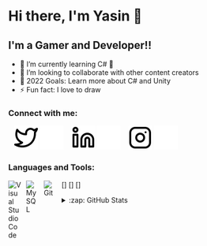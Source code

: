 # Hi there, I'm Yasin 👋 

## I'm a Gamer and Developer!!

- 🌱 I’m currently learning C# 🤣
- 👯 I’m looking to collaborate with other content creators
- 🥅 2022 Goals: Learn more about C# and Unity
- ⚡ Fun fact: I love to draw

### Connect with me:


&nbsp;&nbsp;
[![website](./img/twitter-light.svg)](https://twitter.com/marginalyas#gh-light-mode-only)
[![website](./img/twitter-dark.svg)](https://twitter.com/marginalyas#gh-dark-mode-only)
&nbsp;&nbsp;
[![website](./img/linkedin-light.svg)](https://www.linkedin.com/in/yasingul/)
[![website](./img/linkedin-dark.svg)](https://www.linkedin.com/in/yasingul/)
&nbsp;&nbsp;
[![website](./img/instagram-light.svg)](https://www.instagram.com/yasn.gl/)
[![website](./img/instagram-dark.svg)](https://www.instagram.com/yasn.gl/)

### Languages and Tools:

[<img align="left" alt="Visual Studio Code" width="26px" src="https://cdn.jsdelivr.net/gh/devicons/devicon/icons/vscode/vscode-original.svg" style="padding-right:10px;" />]
[<img align="left" alt="MySQL" width="26px" src="https://cdn.jsdelivr.net/gh/devicons/devicon/icons/mysql/mysql-original.svg" style="padding-right:10px;" />]
[<img align="left" alt="Git" width="26px" src="https://cdn.jsdelivr.net/gh/devicons/devicon/icons/git/git-original.svg" style="padding-right:10px;" />]

<details>
  <summary>:zap: GitHub Stats</summary>

  <img align="left" alt="yasingul's GitHub Stats" src="https://github-readme-stats.vercel.app/api?username=yasingul&show_icons=true&hide_border=false&title_color=ff652f&icon_color=FFE400&bg_color=09131B&text_color=ffffff&border_color=0c1a25" />

</details>

[twitter]: https://twitter.com/marginalyas
[instagram]: https://www.instagram.com/yasn.gl/
[linkedin]: https://www.linkedin.com/in/yasin-g%C3%BCl-a1348610b/